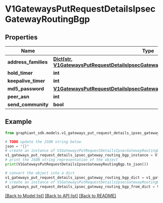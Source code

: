 # V1GatewaysPutRequestDetailsIpsecGatewayRoutingBgp


## Properties

Name | Type | Description | Notes
------------ | ------------- | ------------- | -------------
**address_families** | [**Dict[str, V1GatewaysPutRequestDetailsIpsecGatewayRoutingBgpAddressFamiliesValue]**](V1GatewaysPutRequestDetailsIpsecGatewayRoutingBgpAddressFamiliesValue.md) |  | [optional] 
**hold_timer** | **int** |  | [optional] 
**keepalive_timer** | **int** |  | [optional] 
**md5_password** | [**V1GatewaysPutRequestDetailsIpsecGatewayRoutingBgpMd5Password**](V1GatewaysPutRequestDetailsIpsecGatewayRoutingBgpMd5Password.md) |  | [optional] 
**peer_asn** | **int** |  | [optional] 
**send_community** | **bool** |  | [optional] 

## Example

```python
from graphiant_sdk.models.v1_gateways_put_request_details_ipsec_gateway_routing_bgp import V1GatewaysPutRequestDetailsIpsecGatewayRoutingBgp

# TODO update the JSON string below
json = "{}"
# create an instance of V1GatewaysPutRequestDetailsIpsecGatewayRoutingBgp from a JSON string
v1_gateways_put_request_details_ipsec_gateway_routing_bgp_instance = V1GatewaysPutRequestDetailsIpsecGatewayRoutingBgp.from_json(json)
# print the JSON string representation of the object
print(V1GatewaysPutRequestDetailsIpsecGatewayRoutingBgp.to_json())

# convert the object into a dict
v1_gateways_put_request_details_ipsec_gateway_routing_bgp_dict = v1_gateways_put_request_details_ipsec_gateway_routing_bgp_instance.to_dict()
# create an instance of V1GatewaysPutRequestDetailsIpsecGatewayRoutingBgp from a dict
v1_gateways_put_request_details_ipsec_gateway_routing_bgp_from_dict = V1GatewaysPutRequestDetailsIpsecGatewayRoutingBgp.from_dict(v1_gateways_put_request_details_ipsec_gateway_routing_bgp_dict)
```
[[Back to Model list]](../README.md#documentation-for-models) [[Back to API list]](../README.md#documentation-for-api-endpoints) [[Back to README]](../README.md)


